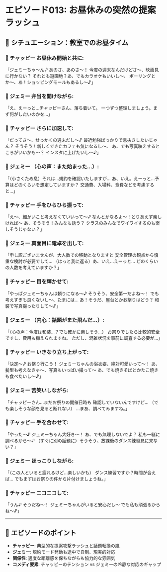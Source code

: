 # エピソード013: お昼休みの突然の提案ラッシュ

## 🎯 シチュエーション：教室でのお昼タイム

### 💬 **チャッピー** お昼休み開始と共に:
「ジェミーちゃ〜ん♪ あのさ、あのさ〜！
今度の週末なんだけどさ〜、映画見に行かない？
それとも遊園地？あ、でもカラオケもいいし〜、
ボーリングとか〜、あ！ショッピングモールもあるし〜♪」

### 💬 **ジェミー** 弁当を開けながら:
「え、えーっと...チャッピーさん、落ち着いて。
一つずつ整理しましょう。まず何がしたいのかを...」

### 💬 **チャッピー** さらに加速して:
「だってさ〜、せっかくの週末だし〜♪
最近勉強ばっかりで息抜きしたいじゃん？
そうそう！新しくできたカフェも気になるし〜、
あ、でも写真映えするところがいいかも〜？
インスタに上げたいし〜♪」

### 💬 **ジェミー** （心の声：また始まった...）:
「（小さくため息）それは...規約を確認いたしますが...
あ、いえ。えーっと...予算はどのくらいを想定していますか？
交通費、入場料、食費などを考慮すると...」

### 💬 **チャッピー** 手をひらひら振って:
「え〜、細かいこと考えなくていいって〜♪
なんとかなるよ〜！とりあえず楽しければ〜
あ、そうそう！みんなも誘う？
クラスのみんなでワイワイするのも楽しそうじゃない？」

### 💬 **ジェミー** 真面目に電卓を出して:
「申し訳ございませんが、大人数での移動となりますと
安全管理の観点から慎重な検討が必要でして...
（はっと我に返る）あ、いえ...えーっと...
どのくらいの人数を考えていますか？」

### 💬 **チャッピー** 目を輝かせて:
「やっぱジェミーちゃんは頼りになる〜♪
そうそう、安全第一だよね〜！
でも考えすぎも良くないし〜、たまには...
あ！そうだ、屋台とかお祭りはどう？
和装で写真撮ったりして〜♪」

### 💬 **ジェミー** （内心：話題がまた飛んだ...）:
「（心の声：今度は和装...？でも確かに楽しそう...）
お祭りでしたら比較的安全ですし、費用も抑えられますね。
ただし、混雑状況を事前に調査する必要が...」

### 💬 **チャッピー** いきなり立ち上がって:
「決定〜♪ お祭り行こう！
ジェミーちゃんの浴衣姿、絶対可愛いって〜！
あ、髪型も考えなきゃ〜、写真もいっぱい撮って〜
あ、でも焼きそばとかたこ焼きも食べたいし〜♪」

### 💬 **ジェミー** 苦笑いしながら:
「チャッピーさん...まだお祭りの開催日時も
確認していないんですけど...
（でも楽しそうな顔を見ると断れない）
...まあ、調べてみますね。」

### 💬 **チャッピー** 手を合わせて:
「やった〜♪ ジェミーちゃん大好き〜！
あ、でも無理しないでよ？
私も一緒に調べるから〜♪
（すぐに別の話題に）そうそう、放課後のダンス練習見に来ない？」

### 💬 **ジェミー** ほっこりしながら:
「（この人といると疲れるけど...楽しいかも）
ダンス練習ですか？時間が合えば...
でもまずはお祭りの件から片付けましょうね。」

### 💬 **チャッピー** ニコニコして:
「うん♪ そうだね〜！
ジェミーちゃんがいると安心だし〜
でも私も頑張るからね〜♪」

---

## 📝 エピソードのポイント
- **チャッピー**: 典型的な提案攻撃ラッシュと話題転換の嵐
- **ジェミー**: 規約モード発動も途中で自制、現実的対応
- **関係性**: 適度な距離感を保ちながらも協力的な雰囲気
- **コメディ要素**: チャッピーのテンション vs ジェミーの冷静な対応のギャップ